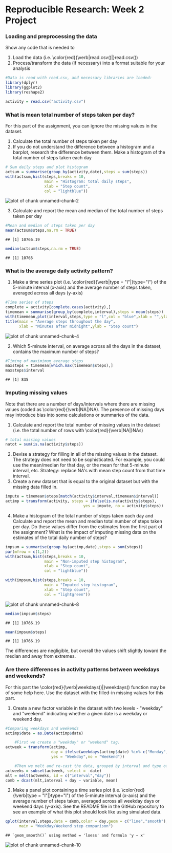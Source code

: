 Reproducible Research: Week 2 Project
==========================================

### Loading and preprocessing the data

Show any code that is needed to

1. Load the data (i.e. \color{red}{\verb|read.csv()|}read.csv())
2. Process/transform the data (if necessary) into a format suitable for your analysis


```r
#Data is read with read.csv, and necessary libraries are loaded:
library(dplyr)
library(ggplot2)
library(reshape2)

activity = read.csv("activity.csv")
```

### What is mean total number of steps taken per day?

For this part of the assignment, you can ignore the missing values in the dataset.

1. Calculate the total number of steps taken per day
2. If you do not understand the difference between a histogram and a barplot, research the difference between them. Make a histogram of the total number of steps taken each day


```r
# Sum daily steps and plot histogram
actsum = summarise(group_by(activity,date),steps = sum(steps))
with(actsum,hist(steps,breaks = 10,
                 main = "Histogram: total daily steps",
                 xlab = "Step count", 
                 col = "lightblue"))
```

![plot of chunk unnamed-chunk-2](figure/unnamed-chunk-2-1.png)

3. Calculate and report the mean and median of the total number of steps taken per day

```r
#Mean and median of steps taken per day
mean(actsum$steps,na.rm = TRUE)
```

```
## [1] 10766.19
```

```r
median(actsum$steps,na.rm = TRUE)
```

```
## [1] 10765
```

### What is the average daily activity pattern?

1. Make a time series plot (i.e. \color{red}{\verb|type = "l"|}type="l") of the 5-minute interval (x-axis) and the average number of steps taken, averaged across all days (y-axis)


```r
#Time series of steps
complete = activity[complete.cases(activity),]
timemean = summarise(group_by(complete,interval),steps = mean(steps))
with(timemean,plot(interval,steps,type = "l",col = "blue",xlab = "",ylab = ""))
title(main = "Average steps throughout the day",
      xlab = "Minutes after midnight",ylab = "Step count")
```

![plot of chunk unnamed-chunk-4](figure/unnamed-chunk-4-1.png)


2. Which 5-minute interval, on average across all the days in the dataset, contains the maximum number of steps?

```r
#Timing of maximimum average steps
maxsteps = timemean[which.max(timemean$steps),]
maxsteps$interval
```

```
## [1] 835
```

### Imputing missing values

Note that there are a number of days/intervals where there are missing values (coded as \color{red}{\verb|NA|}NA). The presence of missing days may introduce bias into some calculations or summaries of the data.

1. Calculate and report the total number of missing values in the dataset (i.e. the total number of rows with \color{red}{\verb|NA|}NAs)

```r
# total missing values
natot = sum(is.na(activity$steps))
```

2. Devise a strategy for filling in all of the missing values in the dataset. The strategy does not need to be sophisticated. For example, you could use the mean/median for that day, or the mean for that 5-minute interval, etc.
    Strategy: replace NA's with mean step count from that time interval.
3. Create a new dataset that is equal to the original dataset but with the missing data filled in.

```r
impute = timemean$steps[match(activity$interval,timemean$interval)]
actimp = transform(activity, steps = ifelse(is.na(activity$steps), 
                                  yes = impute, no = activity$steps))
```


4. Make a histogram of the total number of steps taken each day and Calculate and report the mean and median total number of steps taken per day. Do these values differ from the estimates from the first part of the assignment? What is the impact of imputing missing data on the estimates of the total daily number of steps?

```r
impsum = summarise(group_by(actimp,date),steps = sum(steps))
par(mfrow = c(1,2))
with(actsum,hist(steps,breaks = 10,
                 main = "Non-imputed step histogram",
                 xlab = "Step count", 
                 col = "lightblue"))

with(impsum,hist(steps,breaks = 10,
                 main = "Imputed step histogram",
                 xlab = "Step count", 
                 col = "lightgreen"))
```

![plot of chunk unnamed-chunk-8](figure/unnamed-chunk-8-1.png)

```r
median(impsum$steps)
```

```
## [1] 10766.19
```

```r
mean(impsum$steps)
```

```
## [1] 10766.19
```

The differences are negligible, but overall the values shift slightly toward the median and away from extremes.

### Are there differences in activity patterns between weekdays and weekends?

For this part the \color{red}{\verb|weekdays()|}weekdays() function may be of some help here. Use the dataset with the filled-in missing values for this part.

1. Create a new factor variable in the dataset with two levels - "weekday" and "weekend" indicating whether a given date is a weekday or weekend day.

```r
#Comparing weekdays and weekends
actimp$date = as.Date(actimp$date)

    #First we create a "weekday" or "weekend" tag.
actweek = transform(actimp, 
                    day = ifelse(weekdays(actimp$date) %in% c("Monday", "Tuesday", "Wednesday","Thursday","Friday"),
                    yes = "Weekday",no = "Weekend"))

    #Then we melt and re-cast the data, grouped by interval and type of day.
actweeks = subset(actweek, select = -date)
mlt = melt(actweeks, id = c("interval","day"))
comb = dcast(mlt,interval + day ~ variable, mean)
```

2. Make a panel plot containing a time series plot (i.e. \color{red}{\verb|type = "l"|}type="l") of the 5-minute interval (x-axis) and the average number of steps taken, averaged across all weekday days or weekend days (y-axis). See the README file in the GitHub repository to see an example of what this plot should look like using simulated data.

```r
qplot(interval,steps,data = comb,color = day,geom = c("line","smooth"), 
      main = "Weekday/Weekend step comparison")
```

```
## `geom_smooth()` using method = 'loess' and formula 'y ~ x'
```

![plot of chunk unnamed-chunk-10](figure/unnamed-chunk-10-1.png)
